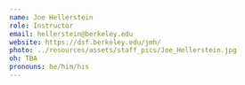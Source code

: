 ```yaml
---
name: Joe Hellerstein
role: Instructor
email: hellerstein@berkeley.edu
website: https://dsf.berkeley.edu/jmh/
photo: ../resources/assets/staff_pics/Joe_Hellerstein.jpg
oh: TBA
pronouns: he/him/his
---
```

